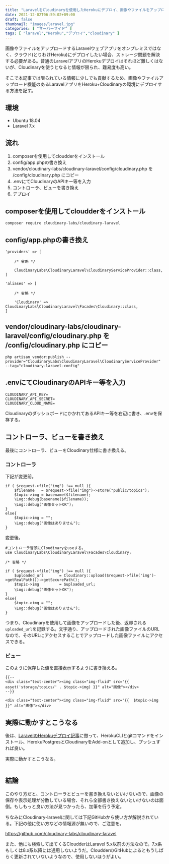 ```yaml
---
title: "LaravelをCloudinaryを使用したHerokuにデプロイ、画像やファイルをアップロードする"
date: 2021-12-02T06:59:02+09:00
draft: false
thumbnail: "images/laravel.jpg"
categories: [ "サーバーサイド" ]
tags: [ "laravel","Heroku","デプロイ","cloudinary" ]
---
```


画像やファイルをアップロードするLaravelウェブアプリをオンプレミスではなく、クラウド(とりわけHeroku)にデプロイしたい場合、ストレージ問題を解決する必要がある。普通のLaravelアプリのHerokuデプロイはそれほど難しくはないが、Cloudinaryを使うとなると情報が限られ、難易度も高い。

そこで本記事では限られている情報に少しでも貢献するため、画像やファイルアップロード機能のあるLaravelアプリをHeroku+Cloudinaryの環境にデプロイする方法を記す。

## 環境

- Ubuntu 18.04
- Laravel 7.x

## 流れ

1. composerを使用してcloudderをインストール
1. config/app.phpの書き換え
1. vendor/cloudinary-labs/cloudinary-laravel/config/cloudinary.php を /config/cloudinary.php にコピー
1. .envにてCloudinaryのAPIキー等を入力
1. コントローラ、ビューを書き換え
1. デプロイ

## composerを使用してcloudderをインストール

    composer require cloudinary-labs/cloudinary-laravel

## config/app.phpの書き換え

    'providers' => [

        /* 省略 */

        CloudinaryLabs\CloudinaryLaravel\CloudinaryServiceProvider::class,
    ]
    
    'aliases' => [

        /* 省略 */

        'Cloudinary' => CloudinaryLabs\CloudinaryLaravel\Facades\Cloudinary::class,
    ]

## vendor/cloudinary-labs/cloudinary-laravel/config/cloudinary.php を /config/cloudinary.php にコピー

    php artisan vendor:publish --provider="CloudinaryLabs\CloudinaryLaravel\CloudinaryServiceProvider" --tag="cloudinary-laravel-config"

## .envにてCloudinaryのAPIキー等を入力

    CLOUDINARY_API_KEY=
    CLOUDINARY_API_SECRET=
    CLOUDINARY_CLOUD_NAME=

CloudinaryのダッシュボードにかかれてあるAPIキー等を右辺に書き、.envを保存する。

## コントローラ、ビューを書き換え

最後にコントローラ、ビューをCloudinary仕様に書き換える。

### コントローラ

下記が変更前。

    if ( $request->file("img") !== null ){
        $filename   = $request->file("img")->store("public/topics");
        $topic->img = basename($filename);
        \Log::debug(basename($filename));
        \Log::debug("画像セットOK");
    }
    else{
        $topic->img = ""; 
        \Log::debug("画像はありません");
    }

変更後。

    #コントローラ冒頭にCloudinaryをuseする。
    use CloudinaryLabs\CloudinaryLaravel\Facades\Cloudinary;

    /* 省略 */

    if ( $request->file("img") !== null ){
        $uploaded_url       = Cloudinary::upload($request->file('img')->getRealPath())->getSecurePath();
        $topic->img         = $uploaded_url;
        \Log::debug("画像セットOK");
    }
    else{
        $topic->img = ""; 
        \Log::debug("画像はありません");
    }

つまり、Cloudinaryを使用して画像をアップロードした後、返却される`uploaded_url`を記録する。文字通り、アップロードされた画像ファイルのURLなので、そのURLにアクセスすることでアップロードした画像ファイルにアクセスできる。


### ビュー

このように保存した値を直接表示するように書き換える。

    {{--
    <div class="text-center"><img class="img-fluid" src="{{ asset('storage/topics/' . $topic->img) }}" alt="画像"></div>
    --}}

    <div class="text-center"><img class="img-fluid" src="{{  $topic->img }}" alt="画像"></div>


## 実際に動かすとこうなる

後は、[LaravelのHerokuデプロイ記事](/post/laravel-heroku-deploy/)に倣って、HerokuCLIとgitコマンドをインストール、HerokuPostgresとCloudinaryをAdd-onとして追加し、プッシュすれば良い。

実際に動かすとこうなる。

<div class="img-center"><img src="/images/Screenshot from 2021-12-02 13-13-43.png" alt=""></div>

## 結論

このやり方だと、コントローラとビューを書き換えないといけないので、画像の保存や表示処理が分散している場合、それら全部書き換えないといけないのは面倒。もしもっと良い方法が見つかったら、加筆を行う予定。

ちなみにCloudinary-laravelに関しては下記GitHubから使い方が解説されている。下記の他に使い方などの情報源が無いので、ご注意を。

https://github.com/cloudinary-labs/cloudinary-laravel

また、他にも検索して出てくるCloudderはLaravel 5.x以前の方法なので。7.x系もしくは8.x系以降には通用しないようだ。CloudderのGitHubによるともうしばらく更新されていないようなので、使用しないほうがよい。

